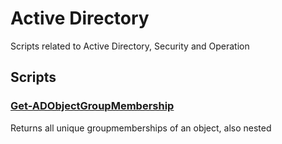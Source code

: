 # Active Directory
Scripts related to Active Directory, Security and Operation
## Scripts
### [Get-ADObjectGroupMembership](./Get-ADObjectGroupMembership/)
Returns all unique groupmemberships of an object, also nested
